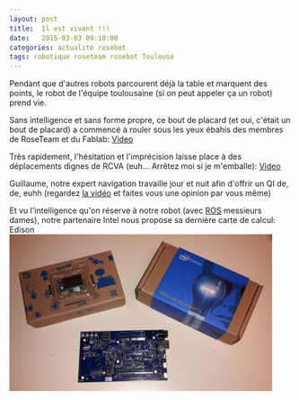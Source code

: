 ```yaml
---
layout: post
title:  Il est vivant !!!
date:   2015-03-03 09:18:00
categories: actualite rosebot
tags: robotique roseteam rosebot Toulouse
---
```


Pendant que d'autres robots parcourent déjà la table et marquent des points, le robot de l'équipe toulousaine (si on peut appeler ça un robot) prend vie.

Sans intelligence et sans forme propre, ce bout de placard (et oui, c'était un bout de placard) a commencé à rouler sous les yeux ébahis des membres de RoseTeam et du Fablab: [Video](https://raw.githubusercontent.com/RoseTeam/Docs/master/2015/Demo_proto_base_roulante.mp4)

Très rapidement, l'hésitation et l'imprécision laisse place à des déplacements dignes de RCVA (euh... Arrêtez moi si je m'emballe): [Video](https://raw.githubusercontent.com/RoseTeam/Docs/master/2015/Demo_asserv_vitesse.mp4)

Guillaume, notre expert navigation travaille jour et nuit afin d'offrir un QI de, de, euhh (regardez [la vidéo](https://raw.githubusercontent.com/RoseTeam/Docs/master/2015/rosebot_navigation2d.mp4) et faites vous une opinion par vous même)

Et vu l'intelligence qu'on réserve à notre robot (avec [ROS](http://www.ros.org/) messieurs dames), notre partenaire Intel nous propose sa dernière carte de calcul: Edison
![Intel Edison](/img/IntelEdison.jpg)
